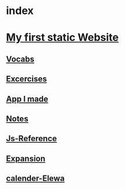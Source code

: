 # index
# [My first static Website](https://github.com/devendrk/my-portfolio) 

## [Vocabs](https://github.com/devendrk/vocab)

## [Excercises](https://github.com/devendrk/Excercise)

## [App I made](https://github.com/devendrk/Portfolio)

## [Notes](https://github.com/devendrk/notes)

## [Js-Reference](https://github.com/devendrk/js-Reference)
## [ Expansion](https://github.com/devendrk/Expansion)
## [calender-Elewa](https://github.com/august-elewa-2018/calendar/wiki)






